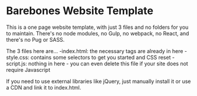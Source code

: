 # Barebones Website Template

This is a one page website template, with just 3 files and no folders for you to maintain. There's no node modules, no Gulp, no webpack, no React, and there's no Pug or SASS.

The 3 files here are...
-index.html: the necessary tags are already in here
-style.css: contains some selectors to get you started and CSS reset
-script.js: nothing in here - you can even delete this file if your site does not require Javascript

If you need to use external libraries like jQuery, just manually install it or use a CDN and link it to index.html.

